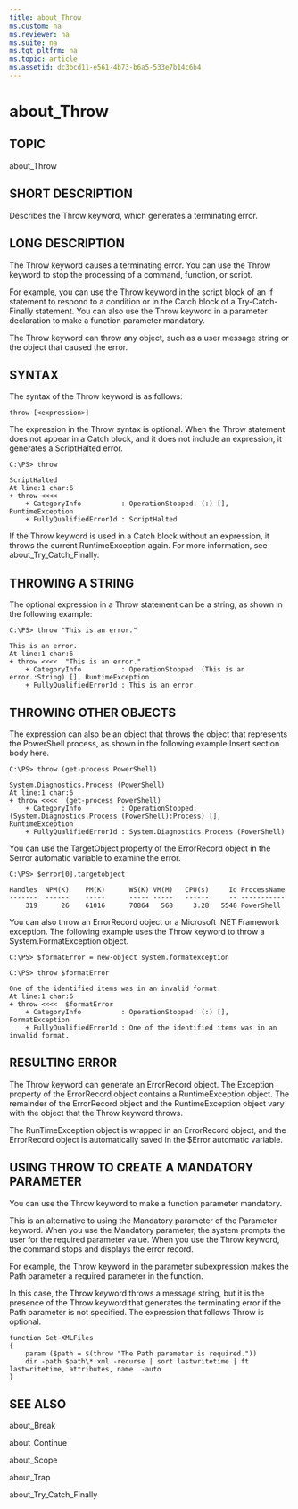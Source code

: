 ```yaml
---
title: about_Throw
ms.custom: na
ms.reviewer: na
ms.suite: na
ms.tgt_pltfrm: na
ms.topic: article
ms.assetid: dc3bcd11-e561-4b73-b6a5-533e7b14c6b4
---
```

# about_Throw
## TOPIC  
 about\_Throw  
  
## SHORT DESCRIPTION  
 Describes the Throw keyword, which generates a terminating error.  
  
## LONG DESCRIPTION  
 The Throw keyword causes a terminating error. You can use the Throw keyword to stop the processing of a command, function, or script.  
  
 For example, you can use the Throw keyword in the script block of an If statement to respond to a condition or in the Catch block of a Try\-Catch\-Finally statement. You can also use the Throw keyword in a parameter declaration to make a function parameter mandatory.  
  
 The Throw keyword can throw any object, such as a user message string or the object that caused the error.  
  
## SYNTAX  
 The syntax of the Throw keyword is as follows:  
  
```  
throw [<expression>]  
```  
  
 The expression in the Throw syntax is optional. When the Throw statement does not appear in a Catch block, and it does not include an expression, it generates a ScriptHalted error.  
  
```  
C:\PS> throw  
  
ScriptHalted  
At line:1 char:6  
+ throw <<<<  
    + CategoryInfo          : OperationStopped: (:) [], RuntimeException  
    + FullyQualifiedErrorId : ScriptHalted  
```  
  
 If the Throw keyword is used in a Catch block without an expression, it throws the current RuntimeException again. For more information, see about\_Try\_Catch\_Finally.  
  
## THROWING A STRING  
 The optional expression in a Throw statement can be a string, as shown in the following example:  
  
```  
C:\PS> throw "This is an error."  
  
This is an error.  
At line:1 char:6  
+ throw <<<<  "This is an error."  
    + CategoryInfo          : OperationStopped: (This is an error.:String) [], RuntimeException  
    + FullyQualifiedErrorId : This is an error.  
```  
  
## THROWING OTHER OBJECTS  
 The expression can also be an object that throws the object that represents the PowerShell process, as shown in the following example:Insert section body here.  
  
```  
C:\PS> throw (get-process PowerShell)  
  
System.Diagnostics.Process (PowerShell)  
At line:1 char:6  
+ throw <<<<  (get-process PowerShell)  
    + CategoryInfo          : OperationStopped: (System.Diagnostics.Process (PowerShell):Process) [],   
RuntimeException  
    + FullyQualifiedErrorId : System.Diagnostics.Process (PowerShell)  
```  
  
 You can use the TargetObject property of  the ErrorRecord object in the $error automatic variable to examine the error.  
  
```  
C:\PS> $error[0].targetobject  
  
Handles  NPM(K)    PM(K)      WS(K) VM(M)   CPU(s)     Id ProcessName                                                              
-------  ------    -----      ----- -----   ------     -- -----------                                                              
    319      26    61016      70864   568     3.28   5548 PowerShell  
```  
  
 You can also throw an ErrorRecord object or a Microsoft .NET Framework exception. The following example uses the Throw keyword to throw a System.FormatException object.  
  
```  
C:\PS> $formatError = new-object system.formatexception  
  
C:\PS> throw $formatError  
  
One of the identified items was in an invalid format.  
At line:1 char:6  
+ throw <<<<  $formatError  
    + CategoryInfo          : OperationStopped: (:) [], FormatException  
    + FullyQualifiedErrorId : One of the identified items was in an invalid format.  
```  
  
## RESULTING ERROR  
 The Throw keyword can generate an ErrorRecord object. The Exception property of the ErrorRecord object contains a RuntimeException object. The remainder of the ErrorRecord object and the RuntimeException object vary with the object that the Throw keyword throws.  
  
 The RunTimeException object is wrapped in an ErrorRecord object, and the ErrorRecord object is automatically saved in the $Error automatic variable.  
  
## USING THROW TO CREATE A MANDATORY PARAMETER  
 You can use the Throw keyword to make a function parameter mandatory.  
  
 This is an alternative to using the Mandatory parameter of the Parameter keyword. When you use the Mandatory parameter, the system prompts the user for the required parameter value. When you use the Throw keyword, the command stops and displays the error record.  
  
 For example, the Throw keyword in the parameter subexpression makes the Path parameter a required parameter in the function.  
  
 In this case, the Throw keyword throws a message string, but it is the presence of the Throw keyword that generates the terminating error if the Path parameter is not specified. The expression that follows Throw is optional.  
  
```  
function Get-XMLFiles  
{  
    param ($path = $(throw "The Path parameter is required."))  
    dir -path $path\*.xml -recurse | sort lastwritetime | ft lastwritetime, attributes, name  -auto  
}  
```  
  
## SEE ALSO  
 about\_Break  
  
 about\_Continue  
  
 about\_Scope  
  
 about\_Trap  
  
 about\_Try\_Catch\_Finally